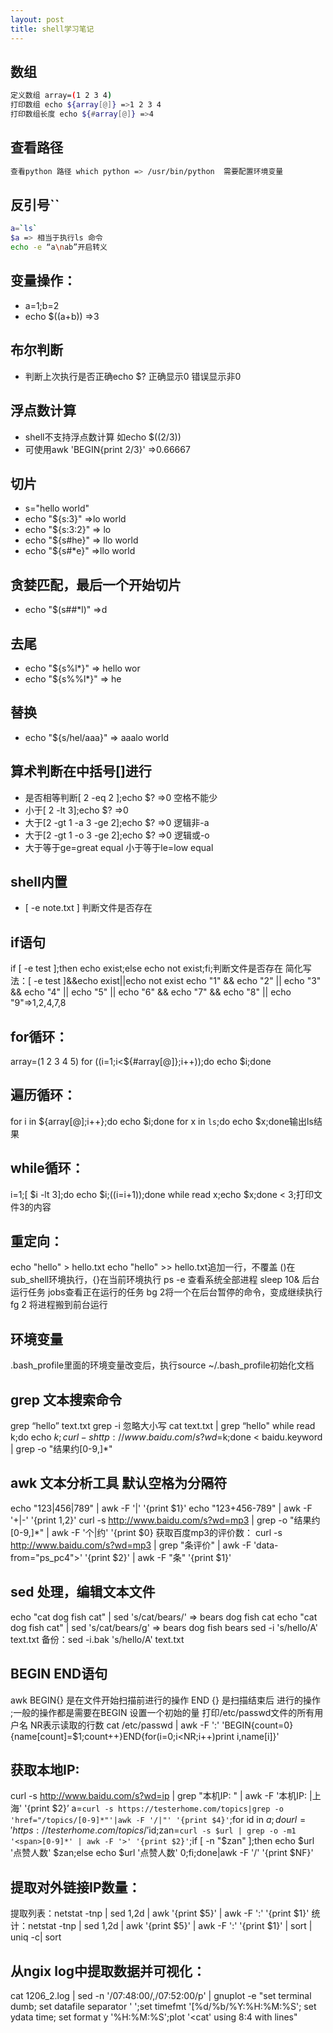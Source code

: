 ```yaml
---
layout: post
title: shell学习笔记
---
```


## 数组
```bash
定义数组 array=(1 2 3 4)
打印数组 echo ${array[@]} =>1 2 3 4
打印数组长度 echo ${#array[@]} =>4
```

## 查看路径
```bash
查看python 路径 which python => /usr/bin/python  需要配置环境变量
```
## 反引号``
```bash
a=`ls`
$a => 相当于执行ls 命令
echo -e “a\nab”开启转义
```
## 变量操作：
* a=1;b=2
* echo $((a+b)) =>3
## 布尔判断
* 判断上次执行是否正确echo $?  正确显示0 错误显示非0
## 浮点数计算
* shell不支持浮点数计算  如echo $((2/3))
* 可使用awk 'BEGIN{print 2/3}' =>0.66667 
## 切片
* s="hello world"
* echo "${s:3}" =>lo world
* echo "${s:3:2}" => lo
* echo "${s#he}" => llo world
* echo "${s#*e}" =>llo world 
## 贪婪匹配，最后一个开始切片
* echo "$(s##*l)" =>d
## 去尾
* echo "${s%l*}" => hello wor
* echo "${s%%l*}" => he
## 替换
* echo "${s/hel/aaa}" => aaalo world
## 算术判断在中括号[]进行
* 是否相等判断[ 2 -eq 2 ];echo $? =>0 空格不能少
* 小于[ 2 -lt 3];echo $? =>0
* 大于[2 -gt 1 -a 3 -ge 2];echo $? =>0  逻辑非-a
* 大于[2 -gt 1 -o 3 -ge 2];echo $? =>0   逻辑或-o
* 大于等于ge=great equal  小于等于le=low equal
## shell内置
* [ -e note.txt ] 判断文件是否存在
## if语句
if [ -e test ];then echo exist;else echo not exist;fi;判断文件是否存在
简化写法：[ -e test ]&&echo exist||echo not exist
echo "1" && echo "2" || echo "3" && echo "4" || echo "5" || echo "6" && echo "7" && echo "8" || echo "9"=>1,2,4,7,8
## for循环：
array=(1 2 3 4 5)
for ((i=1;i<${#array[@]};i++));do echo $i;done 
## 遍历循环：
for i in ${array[@];i++};do echo $i;done
for x in `ls`;do echo $x;done输出ls结果
## while循环：
i=1;[ $i -lt 3];do echo $i;((i=i+1));done
while read x;echo $x;done < 3;打印文件3的内容
## 重定向：
echo "hello" > hello.txt 
echo "hello" >> hello.txt追加一行，不覆盖
()在sub_shell环境执行，{}在当前环境执行
ps -e 查看系统全部进程
sleep 10& 后台运行任务
jobs查看正在运行的任务
bg 2将一个在后台暂停的命令，变成继续执行
fg 2 将进程搬到前台运行
## 环境变量
.bash_profile里面的环境变量改变后，执行source ~/.bash_profile初始化文档
## grep 文本搜索命令
grep “hello” text.txt
grep -i 忽略大小写
cat text.txt | grep “hello"
while read k;do echo $k;curl -s http://www.baidu.com/s?wd=$k;done < baidu.keyword | grep -o "结果约[0-9,]*" 
## awk 文本分析工具 默认空格为分隔符
echo "123|456|789" | awk -F '|' '{print $1}'
echo "123+456-789" | awk -F '+|-' '{print $1,$2}'
curl -s http://www.baidu.com/s?wd=mp3 | grep -o "结果约[0-9,]*" | awk -F '个|约' '{print $0}
获取百度mp3的评价数：
curl -s http://www.baidu.com/s?wd=mp3 | grep "条评价" | awk -F 'data-from="ps_pc4">' '{print $2}' | awk -F "条" '{print $1}'
## sed 处理，编辑文本文件
echo "cat dog fish cat" | sed 's/cat/bears/' => bears dog fish cat
echo "cat dog fish cat" | sed 's/cat/bears/g' => bears dog fish bears
sed -i 's/hello/A' text.txt
备份：sed -i.bak 's/hello/A' text.txt
## BEGIN END语句
awk BEGIN{}  是在文件开始扫描前进行的操作  END {} 是扫描结束后 进行的操作  ;一般的操作都是需要在BEGIN 设置一个初始的量
打印/etc/passwd文件的所有用户名  NR表示读取的行数
cat /etc/passwd | awk -F ':' 'BEGIN{count=0} {name[count]=$1;count++}END{for(i=0;i<NR;i++)print i,name[i]}'

## 获取本地IP:
curl -s http://www.baidu.com/s?wd=ip | grep "本机IP:&nbsp;" | awk -F '本机IP:&nbsp;|</span>上海' '{print $2}’
a=`curl -s https://testerhome.com/topics|grep -o 'href="/topics/[0-9]*"'|awk -F '/|"' '{print $4}'`;for id in $a;do url='https://testerhome.com/topics/'$id;zan=`curl -s $url | grep -o -m1 '<span>[0-9]*' | awk -F '>' '{print $2}'`;if [ -n "$zan" ];then echo $url '点赞人数' $zan;else echo $url '点赞人数' 0;fi;done|awk -F '/' '{print $NF}'

## 提取对外链接IP数量：
提取列表：netstat -tnp | sed 1,2d | awk '{print $5}' | awk -F ':' '{print $1}' 
统计：netstat -tnp | sed 1,2d | awk '{print $5}' | awk -F ':' '{print $1}' | sort | uniq -c| sort

## 从ngix log中提取数据并可视化：
cat 1206_2.log | sed -n '/07:48:00/,/07:52:00/p' | gnuplot -e "set terminal dumb; set datafile separator ' ';set timefmt '[%d/%b/%Y:%H:%M:%S'; set ydata time; set format y '%H:%M:%S';plot '<cat' using 8:4 with lines"
